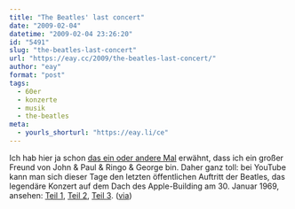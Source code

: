 ```yaml
---
title: "The Beatles' last concert"
date: "2009-02-04"
datetime: "2009-02-04 23:26:20"
id: "5491"
slug: "the-beatles-last-concert"
url: "https://eay.cc/2009/the-beatles-last-concert/"
author: "eay"
format: "post"
tags:
  - 60er
  - konzerte
  - musik
  - the-beatles
meta:
  - yourls_shorturl: "https://eay.li/ce"
---
```


Ich hab hier ja schon [das ein oder andere Mal](http://www.google.com/search?q=site:eayz.net&q=the+beatles) erwähnt, dass ich ein großer Freund von John & Paul & Ringo & George bin. Daher ganz toll: bei YouTube kann man sich dieser Tage den letzten öffentlichen Auftritt der Beatles, das legendäre Konzert auf dem Dach des Apple-Building am 30. Januar 1969, ansehen: [Teil 1](http://www.youtube.com/watch?v=Ea6ZcfJspcI&fmt=18), [Teil 2](http://www.youtube.com/watch?v=xINfAYiWVhU&fmt=18), [Teil 3](http://www.youtube.com/watch?v=pd8JYA4MvlQ&fmt=18). ([via](http://www.kottke.org/09/02/the-beatles-last-concert))

